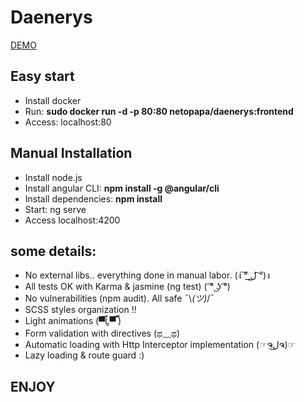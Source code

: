 # Daenerys

[DEMO](https://daenerys-rho.vercel.app)

## Easy start
* Install docker 
* Run: **sudo docker run -d -p 80:80 netopapa/daenerys:frontend**
* Access: localhost:80

## Manual Installation
* Install node.js
* Install angular CLI: **npm install -g @angular/cli**
* Install dependencies: **npm install**
* Start: ng serve
* Access localhost:4200

## some details:
* No external libs.. everything done in manual labor. (ง ͠° ͟ل͜ ͡°)ง
* All tests OK with Karma & jasmine (ng test) ( ͡° ͜ʖ ͡°)
* No vulnerabilities (npm audit). All safe ¯\\_(ツ)_/¯
* SCSS styles organization !!
* Light animations (▀̿Ĺ̯▀̿ ̿)
* Form validation with directives (ಥ﹏ಥ)
* Automatic loading with Http Interceptor implementation (☞ຈل͜ຈ)☞
* Lazy loading & route guard :)

## ENJOY